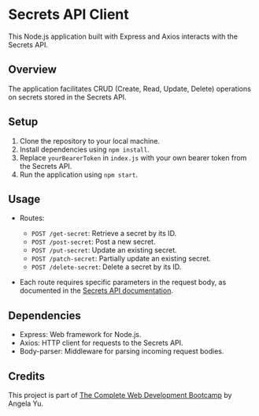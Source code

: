 # Secrets API Client

This Node.js application built with Express and Axios interacts with the Secrets API.

## Overview

The application facilitates CRUD (Create, Read, Update, Delete) operations on secrets stored in the Secrets API.

## Setup

1. Clone the repository to your local machine.
2. Install dependencies using `npm install`.
3. Replace `yourBearerToken` in `index.js` with your own bearer token from the Secrets API.
4. Run the application using `npm start`.

## Usage

- Routes:
  - `POST /get-secret`: Retrieve a secret by its ID.
  - `POST /post-secret`: Post a new secret.
  - `POST /put-secret`: Update an existing secret.
  - `POST /patch-secret`: Partially update an existing secret.
  - `POST /delete-secret`: Delete a secret by its ID.

- Each route requires specific parameters in the request body, as documented in the [Secrets API documentation](https://secrets-api.appbrewery.com/).

## Dependencies

- Express: Web framework for Node.js.
- Axios: HTTP client for requests to the Secrets API.
- Body-parser: Middleware for parsing incoming request bodies.

## Credits

This project is part of [The Complete Web Development Bootcamp](https://www.udemy.com/course/the-complete-web-development-bootcamp/) by Angela Yu.
